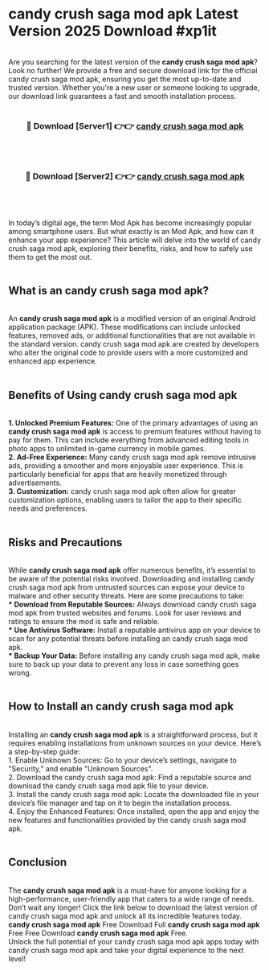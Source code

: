 # candy crush saga mod apk Latest Version 2025 Download #xp1it<br>
<br>
Are you searching for the latest version of the <strong>candy crush saga mod apk</strong>? Look no further! We provide a free and secure download link for the official candy crush saga mod apk, ensuring you get the most up-to-date and trusted version. Whether you're a new user or someone looking to upgrade, our download link guarantees a fast and smooth installation process.
<br>
<br>
<div align="center">
<h3>🔴 Download [Server1] 👉👉 <a href="https://modyolo.store/candy_crush_saga_mod_apk">candy crush saga mod apk</a></h3><br>
<br>
<h3>🔴 Download [Server2] 👉👉 <a href="https://modyolo.store/=candy_crush_saga_mod_apk">candy crush saga mod apk</a></h3><br>
</div>
<br>
<br>
In today’s digital age, the term Mod Apk has become increasingly popular among smartphone users. But what exactly is an Mod Apk, and how can it enhance your app experience? This article will delve into the world of candy crush saga mod apk, exploring their benefits, risks, and how to safely use them to get the most out.
<br>
<br>
<h2>What is an candy crush saga mod apk?</h2>
<br>
An <strong>candy crush saga mod apk</strong> is a modified version of an original Android application package (APK). These modifications can include unlocked features, removed ads, or additional functionalities that are not available in the standard version. candy crush saga mod apk are created by developers who alter the original code to provide users with a more customized and enhanced app experience.
<br>
<br>
<h2>Benefits of Using candy crush saga mod apk</h2>
<br>
<strong> 1. Unlocked Premium Features:</strong> One of the primary advantages of using an <strong>candy crush saga mod apk</strong> is access to premium features without having to pay for them. This can include everything from advanced editing tools in photo apps to unlimited in-game currency in mobile games.
<br>
<strong> 2. Ad-Free Experience:</strong> Many candy crush saga mod apk remove intrusive ads, providing a smoother and more enjoyable user experience. This is particularly beneficial for apps that are heavily monetized through advertisements.
<br>
<strong> 3. Customization:</strong> candy crush saga mod apk often allow for greater customization options, enabling users to tailor the app to their specific needs and preferences.
<br>
<br>
<h2>Risks and Precautions</h2>
<br>
While <strong>candy crush saga mod apk</strong> offer numerous benefits, it’s essential to be aware of the potential risks involved. Downloading and installing candy crush saga mod apk from untrusted sources can expose your device to malware and other security threats. Here are some precautions to take:
<br>
<strong> * Download from Reputable Sources:</strong> Always download candy crush saga mod apk from trusted websites and forums. Look for user reviews and ratings to ensure the mod is safe and reliable.
<br>
<strong> * Use Antivirus Software:</strong> Install a reputable antivirus app on your device to scan for any potential threats before installing an candy crush saga mod apk.
<br>
<strong> * Backup Your Data:</strong> Before installing any candy crush saga mod apk, make sure to back up your data to prevent any loss in case something goes wrong.
<br>
<br>
<h2>How to Install an candy crush saga mod apk</h2>
<br>
Installing an <strong>candy crush saga mod apk</strong> is a straightforward process, but it requires enabling installations from unknown sources on your device. Here’s a step-by-step guide:
<br>
 1. Enable Unknown Sources: Go to your device’s settings, navigate to "Security," and enable "Unknown Sources".
<br>
 2. Download the candy crush saga mod apk: Find a reputable source and download the candy crush saga mod apk file to your device.
<br>
 3. Install the candy crush saga mod apk: Locate the downloaded file in your device’s file manager and tap on it to begin the installation process.
<br>
 4. Enjoy the Enhanced Features: Once installed, open the app and enjoy the new features and functionalities provided by the candy crush saga mod apk.
<br>
<br>
<h2><strong>Conclusion</strong></h2>
<br>
The <strong>candy crush saga mod apk</strong> is a must-have for anyone looking for a high-performance, user-friendly app that caters to a wide range of needs. Don’t wait any longer! Click the link below to download the latest version of candy crush saga mod apk and unlock all its incredible features today.
<br>
<strong>candy crush saga mod apk</strong> Free Download Full <strong>candy crush saga mod apk</strong> Free Free Download <strong>candy crush saga mod apk</strong> Free.
<br>
Unlock the full potential of your candy crush saga mod apk apps today with candy crush saga mod apk and take your digital experience to the next level!

